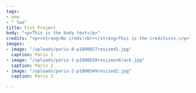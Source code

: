```yaml
---
tags:
- one
- " two"
title: Fist Project
body: "<p>This is the body text</p>"
credits: "<p><strong>No creds:<br></strong>This is the creditssss.</p>"
images:
- image: "/uploads/paris-0-p1000027resized1.jpg"
  caption: Paris 1
- image: "/uploads/paris-1-p1000028resizeonblack.jpg"
  caption: Paris 2
- image: "/uploads/paris-2-p1000549resized2.jpg"
  caption: Paris 3

---
```

